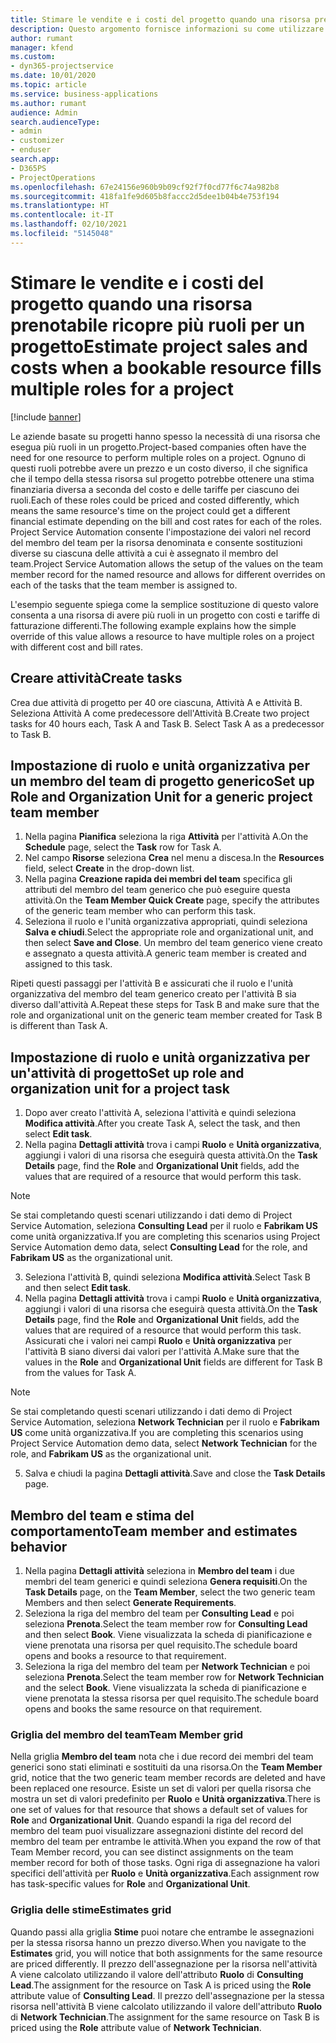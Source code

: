 ```yaml
---
title: Stimare le vendite e i costi del progetto quando una risorsa prenotabile ricopre più ruoli per un progetto
description: Questo argomento fornisce informazioni su come utilizzare le dimensioni dei prezzi per supportare la determinazione di prezzi e costi per una risorsa che ricopre più ruoli in un progetto.
author: rumant
manager: kfend
ms.custom:
- dyn365-projectservice
ms.date: 10/01/2020
ms.topic: article
ms.service: business-applications
ms.author: rumant
audience: Admin
search.audienceType:
- admin
- customizer
- enduser
search.app:
- D365PS
- ProjectOperations
ms.openlocfilehash: 67e24156e960b9b09cf92f7f0cd77f6c74a982b8
ms.sourcegitcommit: 418fa1fe9d605b8faccc2d5dee1b04b4e753f194
ms.translationtype: HT
ms.contentlocale: it-IT
ms.lasthandoff: 02/10/2021
ms.locfileid: "5145048"
---
```

# <a name="estimate-project-sales-and-costs-when-a-bookable-resource-fills-multiple-roles-for-a-project"></a><span data-ttu-id="6434f-103">Stimare le vendite e i costi del progetto quando una risorsa prenotabile ricopre più ruoli per un progetto</span><span class="sxs-lookup"><span data-stu-id="6434f-103">Estimate project sales and costs when a bookable resource fills multiple roles for a project</span></span> 

[!include [banner](../includes/psa-now-project-operations.md)]

<span data-ttu-id="6434f-104">Le aziende basate su progetti hanno spesso la necessità di una risorsa che esegua più ruoli in un progetto.</span><span class="sxs-lookup"><span data-stu-id="6434f-104">Project-based companies often have the need for one resource to perform multiple roles on a project.</span></span> <span data-ttu-id="6434f-105">Ognuno di questi ruoli potrebbe avere un prezzo e un costo diverso, il che significa che il tempo della stessa risorsa sul progetto potrebbe ottenere una stima finanziaria diversa a seconda del costo e delle tariffe per ciascuno dei ruoli.</span><span class="sxs-lookup"><span data-stu-id="6434f-105">Each of these roles could be priced and costed differently, which means the same resource's time on the project could get a different financial estimate depending on the bill and cost rates for each of the roles.</span></span> <span data-ttu-id="6434f-106">Project Service Automation consente l'impostazione dei valori nel record del membro del team per la risorsa denominata e consente sostituzioni diverse su ciascuna delle attività a cui è assegnato il membro del team.</span><span class="sxs-lookup"><span data-stu-id="6434f-106">Project Service Automation allows the setup of the values on the team member record for the named resource and allows for different overrides on each of the tasks that the team member is assigned to.</span></span>

<span data-ttu-id="6434f-107">L'esempio seguente spiega come la semplice sostituzione di questo valore consenta a una risorsa di avere più ruoli in un progetto con costi e tariffe di fatturazione differenti.</span><span class="sxs-lookup"><span data-stu-id="6434f-107">The following example  explains how the simple override of this value allows a resource to have multiple roles on a project with different cost and bill rates.</span></span>

## <a name="create-tasks"></a><span data-ttu-id="6434f-108">Creare attività</span><span class="sxs-lookup"><span data-stu-id="6434f-108">Create tasks</span></span>
<span data-ttu-id="6434f-109">Crea due attività di progetto per 40 ore ciascuna, Attività A e Attività B. Seleziona Attività A come predecessore dell'Attività B.</span><span class="sxs-lookup"><span data-stu-id="6434f-109">Create two project tasks for 40 hours each, Task A and Task B. Select Task A as a predecessor to Task B.</span></span>

## <a name="set-up-role-and-organization-unit-for-a-generic-project-team-member"></a><span data-ttu-id="6434f-110">Impostazione di ruolo e unità organizzativa per un membro del team di progetto generico</span><span class="sxs-lookup"><span data-stu-id="6434f-110">Set up Role and Organization Unit for a generic project team member</span></span>

1. <span data-ttu-id="6434f-111">Nella pagina **Pianifica** seleziona la riga **Attività** per l'attività A.</span><span class="sxs-lookup"><span data-stu-id="6434f-111">On the **Schedule** page, select the **Task** row for Task A.</span></span> 
2. <span data-ttu-id="6434f-112">Nel campo **Risorse** seleziona **Crea** nel menu a discesa.</span><span class="sxs-lookup"><span data-stu-id="6434f-112">In the **Resources** field, select **Create** in the drop-down list.</span></span>
3. <span data-ttu-id="6434f-113">Nella pagina **Creazione rapida dei membri del team** specifica gli attributi del membro del team generico che può eseguire questa attività.</span><span class="sxs-lookup"><span data-stu-id="6434f-113">On the **Team Member Quick Create** page, specify the attributes of the generic team member who can perform this task.</span></span>
4. <span data-ttu-id="6434f-114">Seleziona il ruolo e l'unità organizzativa appropriati, quindi seleziona **Salva e chiudi**.</span><span class="sxs-lookup"><span data-stu-id="6434f-114">Select the appropriate role and organizational unit, and then select **Save and Close**.</span></span> <span data-ttu-id="6434f-115">Un membro del team generico viene creato e assegnato a questa attività.</span><span class="sxs-lookup"><span data-stu-id="6434f-115">A generic team member is created and assigned to this task.</span></span> 

<span data-ttu-id="6434f-116">Ripeti questi passaggi per l'attività B e assicurati che il ruolo e l'unità organizzativa del membro del team generico creato per l'attività B sia diverso dall'attività A.</span><span class="sxs-lookup"><span data-stu-id="6434f-116">Repeat these steps for Task B and make sure that the role and organizational unit on the generic team member created for Task B is different than Task A.</span></span> 

## <a name="set-up-role-and-organization-unit-for-a-project-task"></a><span data-ttu-id="6434f-117">Impostazione di ruolo e unità organizzativa per un'attività di progetto</span><span class="sxs-lookup"><span data-stu-id="6434f-117">Set up role and organization unit for a project task</span></span>

1. <span data-ttu-id="6434f-118">Dopo aver creato l'attività A, seleziona l'attività e quindi seleziona **Modifica attività**.</span><span class="sxs-lookup"><span data-stu-id="6434f-118">After you create Task A, select the task, and then select **Edit task**.</span></span>
2. <span data-ttu-id="6434f-119">Nella pagina **Dettagli attività** trova i campi **Ruolo** e **Unità organizzativa**, aggiungi i valori di una risorsa che eseguirà questa attività.</span><span class="sxs-lookup"><span data-stu-id="6434f-119">On the **Task Details** page, find the **Role** and **Organizational Unit** fields, add the values that are required of a resource that would perform this task.</span></span> 

  > [!NOTE]
  > <span data-ttu-id="6434f-120">Se stai completando questi scenari utilizzando i dati demo di Project Service Automation, seleziona **Consulting Lead** per il ruolo e **Fabrikam US** come unità organizzativa.</span><span class="sxs-lookup"><span data-stu-id="6434f-120">If you are completing this scenarios using Project Service Automation demo data, select **Consulting Lead** for the role, and **Fabrikam US** as the organizational unit.</span></span>

3. <span data-ttu-id="6434f-121">Seleziona l'attività B, quindi seleziona **Modifica attività**.</span><span class="sxs-lookup"><span data-stu-id="6434f-121">Select Task B and then select **Edit task**.</span></span>
4. <span data-ttu-id="6434f-122">Nella pagina **Dettagli attività** trova i campi **Ruolo** e **Unità organizzativa**, aggiungi i valori di una risorsa che eseguirà questa attività.</span><span class="sxs-lookup"><span data-stu-id="6434f-122">On the **Task Details** page, find the **Role** and **Organizational Unit** fields, add the values that are required of a resource that would perform this task.</span></span> <span data-ttu-id="6434f-123">Assicurati che i valori nei campi **Ruolo** e **Unità organizzativa** per l'attività B siano diversi dai valori per l'attività A.</span><span class="sxs-lookup"><span data-stu-id="6434f-123">Make sure that the values in the **Role** and **Organizational Unit** fields are different for Task B from the values for Task A.</span></span> 

  > [!NOTE]
  > <span data-ttu-id="6434f-124">Se stai completando questi scenari utilizzando i dati demo di Project Service Automation, seleziona **Network Technician** per il ruolo e **Fabrikam US** come unità organizzativa.</span><span class="sxs-lookup"><span data-stu-id="6434f-124">If you are completing this scenarios using Project Service Automation demo data, select **Network Technician** for the role, and **Fabrikam US** as the organizational unit.</span></span>

5. <span data-ttu-id="6434f-125">Salva e chiudi la pagina **Dettagli attività**.</span><span class="sxs-lookup"><span data-stu-id="6434f-125">Save and close the **Task Details** page.</span></span> 

## <a name="team-member-and-estimates-behavior"></a><span data-ttu-id="6434f-126">Membro del team e stima del comportamento</span><span class="sxs-lookup"><span data-stu-id="6434f-126">Team member and estimates behavior</span></span> 

1. <span data-ttu-id="6434f-127">Nella pagina **Dettagli attività** seleziona in **Membro del team** i due membri del team generici e quindi seleziona **Genera requisiti**.</span><span class="sxs-lookup"><span data-stu-id="6434f-127">On the **Task Details** page, on the **Team Member**, select the two generic team Members and then select **Generate Requirements**.</span></span> 
2. <span data-ttu-id="6434f-128">Seleziona la riga del membro del team per **Consulting Lead** e poi seleziona **Prenota**.</span><span class="sxs-lookup"><span data-stu-id="6434f-128">Select the team member row for **Consulting Lead** and then select **Book**.</span></span> <span data-ttu-id="6434f-129">Viene visualizzata la scheda di pianificazione e viene prenotata una risorsa per quel requisito.</span><span class="sxs-lookup"><span data-stu-id="6434f-129">The schedule board opens and books a resource to that requirement.</span></span>
3. <span data-ttu-id="6434f-130">Seleziona la riga del membro del team per **Network Technician** e poi seleziona **Prenota**.</span><span class="sxs-lookup"><span data-stu-id="6434f-130">Select the team member row for **Network Technician** and the select **Book**.</span></span> <span data-ttu-id="6434f-131">Viene visualizzata la scheda di pianificazione e viene prenotata la stessa risorsa per quel requisito.</span><span class="sxs-lookup"><span data-stu-id="6434f-131">The schedule board opens and books the same resource on that requirement.</span></span>

### <a name="team-member-grid"></a><span data-ttu-id="6434f-132">Griglia del membro del team</span><span class="sxs-lookup"><span data-stu-id="6434f-132">Team Member grid</span></span> 
<span data-ttu-id="6434f-133">Nella griglia **Membro del team** nota che i due record dei membri del team generici sono stati eliminati e sostituiti da una risorsa.</span><span class="sxs-lookup"><span data-stu-id="6434f-133">On the **Team Member** grid, notice that the two generic team member records are deleted and have been replaced one resource.</span></span> <span data-ttu-id="6434f-134">Esiste un set di valori per quella risorsa che mostra un set di valori predefinito per **Ruolo** e **Unità organizzativa**.</span><span class="sxs-lookup"><span data-stu-id="6434f-134">There is one set of values for that resource that shows a default set of values for **Role** and **Organizational Unit**.</span></span>
<span data-ttu-id="6434f-135">Quando espandi la riga del record del membro del team puoi visualizzare assegnazioni distinte del record del membro del team per entrambe le attività.</span><span class="sxs-lookup"><span data-stu-id="6434f-135">When you expand the row of that Team Member record, you can see distinct assignments on the team member record for both of those tasks.</span></span> <span data-ttu-id="6434f-136">Ogni riga di assegnazione ha valori specifici dell'attività per **Ruolo** e **Unità organizzativa**.</span><span class="sxs-lookup"><span data-stu-id="6434f-136">Each assignment row has task-specific values for **Role** and **Organizational Unit**.</span></span> 

### <a name="estimates-grid"></a><span data-ttu-id="6434f-137">Griglia delle stime</span><span class="sxs-lookup"><span data-stu-id="6434f-137">Estimates grid</span></span> 
<span data-ttu-id="6434f-138">Quando passi alla griglia **Stime** puoi notare che entrambe le assegnazioni per la stessa risorsa hanno un prezzo diverso.</span><span class="sxs-lookup"><span data-stu-id="6434f-138">When you navigate to the **Estimates** grid, you will notice that both assignments for the same resource are priced differently.</span></span>
<span data-ttu-id="6434f-139">Il prezzo dell'assegnazione per la risorsa nell'attività A viene calcolato utilizzando il valore dell'attributo **Ruolo** di **Consulting Lead**.</span><span class="sxs-lookup"><span data-stu-id="6434f-139">The assignment for the resource on Task A is priced using the **Role** attribute value of **Consulting Lead**.</span></span> <span data-ttu-id="6434f-140">Il prezzo dell'assegnazione per la stessa risorsa nell'attività B viene calcolato utilizzando il valore dell'attributo **Ruolo** di **Network Technician**.</span><span class="sxs-lookup"><span data-stu-id="6434f-140">The assignment for the same resource on Task B is priced using the **Role** attribute value of **Network Technician**.</span></span>

